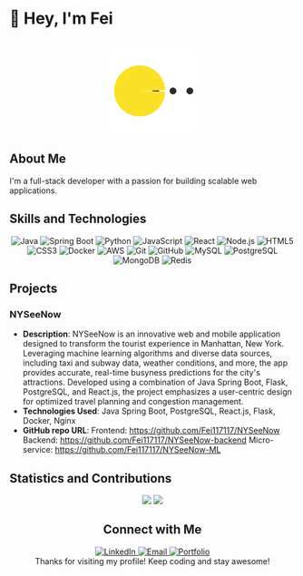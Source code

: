# 👋 Hey, I'm Fei
<div align="center">
	<br>
	<img src="https://raw.githubusercontent.com/Aniket965/Aniket965/master/pacman.svg?sanitize=true" width="150" height="150">
</div>

## About Me
I'm a full-stack developer with a passion for building scalable web applications.

## Skills and Technologies
<p align="center">
  <img alt="Java" src="https://img.shields.io/badge/-Java-007396?style=flat-square&logo=java&logoColor=white" />
  <img alt="Spring Boot" src="https://img.shields.io/badge/-SpringBoot-6DB33F?style=flat-square&logo=springboot&logoColor=white" />
  <img alt="Python" src="https://img.shields.io/badge/-Python-3776AB?style=flat-square&logo=python&logoColor=white" />
  <img alt="JavaScript" src="https://img.shields.io/badge/-JavaScript-F7DF1E?style=flat-square&logo=javascript&logoColor=black" />
  <img alt="React" src="https://img.shields.io/badge/-React-61DAFB?style=flat-square&logo=react&logoColor=black" />
  <img alt="Node.js" src="https://img.shields.io/badge/-Node.js-339933?style=flat-square&logo=nodedotjs&logoColor=white" />
  <img alt="HTML5" src="https://img.shields.io/badge/-HTML5-E34F26?style=flat-square&logo=html5&logoColor=white" />
  <img alt="CSS3" src="https://img.shields.io/badge/-CSS3-1572B6?style=flat-square&logo=css3&logoColor=white" />
  <img alt="Docker" src="https://img.shields.io/badge/-Docker-2496ED?style=flat-square&logo=docker&logoColor=white" />
  <img alt="AWS" src="https://img.shields.io/badge/-AWS-232F3E?style=flat-square&logo=amazonaws&logoColor=white" />
  <img alt="Git" src="https://img.shields.io/badge/-Git-F05032?style=flat-square&logo=git&logoColor=white" />
  <img alt="GitHub" src="https://img.shields.io/badge/-GitHub-181717?style=flat-square&logo=github&logoColor=white" />
  <img alt="MySQL" src="https://img.shields.io/badge/-MySQL-4479A1?style=flat-square&logo=mysql&logoColor=white" />
  <img alt="PostgreSQL" src="https://img.shields.io/badge/-PostgreSQL-336791?style=flat-square&logo=postgresql&logoColor=white" />
  <img alt="MongoDB" src="https://img.shields.io/badge/-MongoDB-47A248?style=flat-square&logo=mongodb&logoColor=white" />
  <img alt="Redis" src="https://img.shields.io/badge/-Redis-DC382D?style=flat-square&logo=redis&logoColor=white" />
</p>

## Projects

### NYSeeNow
- **Description**: NYSeeNow is an innovative web and mobile application designed to transform the tourist experience in Manhattan, New York. Leveraging machine learning algorithms and diverse data sources, including taxi and subway data, weather conditions, and more, the app provides accurate, real-time busyness predictions for the city's attractions. Developed using a combination of Java Spring Boot, Flask, PostgreSQL, and React.js, the project emphasizes a user-centric design for optimized travel planning and congestion management.
- **Technologies Used**: Java Spring Boot, PostgreSQL, React.js, Flask, Docker, Nginx
- **GitHub repo URL**:
  Frontend: https://github.com/Fei117117/NYSeeNow
  Backend: https://github.com/Fei117117/NYSeeNow-backend
  Micro-service: https://github.com/Fei117117/NYSeeNow-ML


## Statistics and Contributions
<div align="center">
<span>  </span>
<img height="170px" src="https://github-readme-stats.vercel.app/api?username=Fei117117" /><span>  </span><img height="170px" src="https://github-readme-stats.vercel.app/api/top-langs/?username=Fei117117&layout=compact&langs_count=8" />
<span>  </span>

## Connect with Me

<div align="center">
  <a href="Your LinkedIn URL">
    <img alt="LinkedIn" src="https://img.shields.io/badge/-LinkedIn-0077B5?style=flat-square&logo=linkedin&logoColor=white" />
  </a>
  <a href="mailto:fei.gao1515@gmail.com">
    <img alt="Email" src="https://img.shields.io/badge/-Email-D14836?style=flat-square&logo=gmail&logoColor=white" />
  </a>
  <a href="Your Portfolio URL">
    <img alt="Portfolio" src="https://img.shields.io/badge/-Portfolio-0A0A0A?style=flat-square" />
  </a>
</div>
Thanks for visiting my profile! Keep coding and stay awesome!
